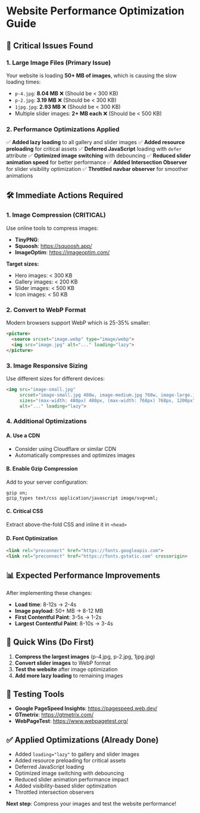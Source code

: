 # Website Performance Optimization Guide

## 🚨 Critical Issues Found

### 1. **Large Image Files (Primary Issue)**
Your website is loading **50+ MB of images**, which is causing the slow loading times:

- `p-4.jpg`: **8.04 MB** ❌ (Should be < 300 KB)
- `p-2.jpg`: **3.19 MB** ❌ (Should be < 300 KB)  
- `1jpg.jpg`: **2.93 MB** ❌ (Should be < 300 KB)
- Multiple slider images: **2+ MB each** ❌ (Should be < 500 KB)

### 2. **Performance Optimizations Applied**

✅ **Added lazy loading** to all gallery and slider images
✅ **Added resource preloading** for critical assets
✅ **Deferred JavaScript** loading with `defer` attribute
✅ **Optimized image switching** with debouncing
✅ **Reduced slider animation speed** for better performance
✅ **Added Intersection Observer** for slider visibility optimization
✅ **Throttled navbar observer** for smoother animations

## 🛠️ Immediate Actions Required

### 1. **Image Compression (CRITICAL)**
Use online tools to compress images:

- **TinyPNG**:  
- **Squoosh**: https://squoosh.app/
- **ImageOptim**: https://imageoptim.com/

**Target sizes:**
- Hero images: < 300 KB
- Gallery images: < 200 KB
- Slider images: < 500 KB
- Icon images: < 50 KB

### 2. **Convert to WebP Format**
Modern browsers support WebP which is 25-35% smaller:
```html
<picture>
  <source srcset="image.webp" type="image/webp">
  <img src="image.jpg" alt="..." loading="lazy">
</picture>
```

### 3. **Image Responsive Sizing**
Use different sizes for different devices:
```html
<img src="image-small.jpg" 
     srcset="image-small.jpg 480w, image-medium.jpg 768w, image-large.jpg 1200w"
     sizes="(max-width: 480px) 480px, (max-width: 768px) 768px, 1200px"
     alt="..." loading="lazy">
```

### 4. **Additional Optimizations**

#### A. Use a CDN
- Consider using Cloudflare or similar CDN
- Automatically compresses and optimizes images

#### B. Enable Gzip Compression
Add to your server configuration:
```
gzip on;
gzip_types text/css application/javascript image/svg+xml;
```

#### C. Critical CSS
Extract above-the-fold CSS and inline it in `<head>`

#### D. Font Optimization
```html
<link rel="preconnect" href="https://fonts.googleapis.com">
<link rel="preconnect" href="https://fonts.gstatic.com" crossorigin>
```

## 📊 Expected Performance Improvements

After implementing these changes:
- **Load time**: 8-12s → 2-4s
- **Image payload**: 50+ MB → 8-12 MB
- **First Contentful Paint**: 3-5s → 1-2s
- **Largest Contentful Paint**: 8-10s → 3-4s

## 🔧 Quick Wins (Do First)

1. **Compress the largest images** (p-4.jpg, p-2.jpg, 1jpg.jpg)
2. **Convert slider images** to WebP format
3. **Test the website** after image optimization
4. **Add more lazy loading** to remaining images

## 📱 Testing Tools

- **Google PageSpeed Insights**: https://pagespeed.web.dev/
- **GTmetrix**: https://gtmetrix.com/
- **WebPageTest**: https://www.webpagetest.org/

## ✅ Applied Optimizations (Already Done)

- Added `loading="lazy"` to gallery and slider images
- Added resource preloading for critical assets
- Deferred JavaScript loading
- Optimized image switching with debouncing
- Reduced slider animation performance impact
- Added visibility-based slider optimization
- Throttled intersection observers

**Next step**: Compress your images and test the website performance!
